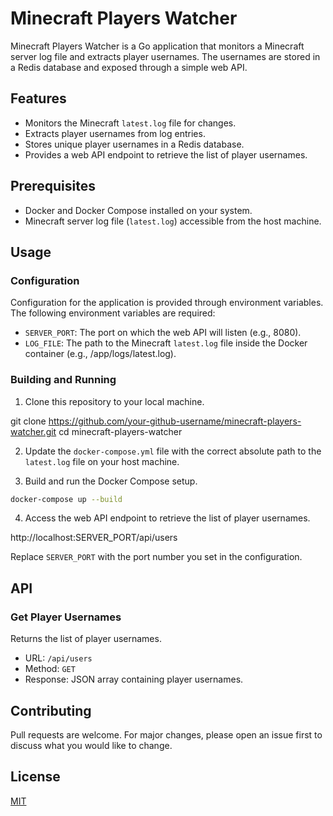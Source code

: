 # Minecraft Players Watcher

Minecraft Players Watcher is a Go application that monitors a Minecraft server log file and extracts player usernames. The usernames are stored in a Redis database and exposed through a simple web API.

## Features

- Monitors the Minecraft `latest.log` file for changes.
- Extracts player usernames from log entries.
- Stores unique player usernames in a Redis database.
- Provides a web API endpoint to retrieve the list of player usernames.

## Prerequisites

- Docker and Docker Compose installed on your system.
- Minecraft server log file (`latest.log`) accessible from the host machine.

## Usage

### Configuration

Configuration for the application is provided through environment variables. The following environment variables are required:

- `SERVER_PORT`: The port on which the web API will listen (e.g., 8080).
- `LOG_FILE`: The path to the Minecraft `latest.log` file inside the Docker container (e.g., /app/logs/latest.log).

### Building and Running

1. Clone this repository to your local machine.

git clone https://github.com/your-github-username/minecraft-players-watcher.git
cd minecraft-players-watcher


2. Update the `docker-compose.yml` file with the correct absolute path to the `latest.log` file on your host machine.

3. Build and run the Docker Compose setup.

```bash
docker-compose up --build
```


4. Access the web API endpoint to retrieve the list of player usernames.

http://localhost:SERVER_PORT/api/users



Replace `SERVER_PORT` with the port number you set in the configuration.

## API

### Get Player Usernames

Returns the list of player usernames.

- URL: `/api/users`
- Method: `GET`
- Response: JSON array containing player usernames.

## Contributing

Pull requests are welcome. For major changes, please open an issue first to discuss what you would like to change.

## License

[MIT](https://choosealicense.com/licenses/mit/)

